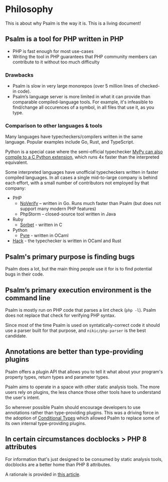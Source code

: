 # Philosophy

This is about why Psalm is the way it is. This is a living document!

## Psalm is a tool for PHP written in PHP

- PHP is fast enough for most use-cases
- Writing the tool in PHP guarantees that PHP community members can contribute to it without too much difficulty

### Drawbacks

- Psalm is slow in very large monorepos (over 5 million lines of checked-in code).
- Psalm’s language server is more limited in what it can provide than comparable compiled-language tools. For example, it's infeasible to find/change all occurences of a symbol, in all files that use it, as you type.

### Comparison to other languages & tools

Many languages have typecheckers/compilers written in the same language. Popular examples include Go, Rust, and TypeScript.

Python is a special case where the semi-official typechecker [MyPy can also compile to a C Python extension](https://github.com/python/mypy/blame/master/mypyc/README.md#L6-L10), which runs 4x faster than the interpreted equivalent.

Some interpreted languages have unofficial typecheckers written in faster compiled languages. In all cases a single mid-to-large company is behind each effort, with a small number of contributors not employed by that company:

- PHP
    - [NoVerify](https://github.com/VKCOM/noverify) – written in Go. Runs much faster than Psalm (but does not support many modern PHP features)
    - PhpStorm – closed-source tool written in Java
- Ruby
    - [Sorbet](https://sorbet.org/) - written in C
- Python
    - [Pyre](https://github.com/facebook/pyre-check) - written in OCaml
- [Hack](https://github.com/facebook/hhvm) - the typechecker is written in OCaml and Rust

## Psalm's primary purpose is finding bugs

Psalm does a lot, but the main thing people use it for is to find potential bugs in their code.

## Psalm’s primary execution environment is the command line

Psalm is mostly run on PHP code that parses a lint check (`php -l`). Psalm does not replace that check for verifying PHP syntax.

Since most of the time Psalm is used on syntatically-correct code it should use a parser built for that purpose, and `nikic/php-parser` is the best candidate.

## Annotations are better than type-providing plugins

Psalm offers a plugin API that allows you to tell it what about your program's property types, return types and parameter types.

Psalm aims to operate in a space with other static analysis tools. The more users rely on plugins, the less chance those other tools have to understand the user's intent.

So wherever possible Psalm should encourage developers to use annotations rather than type-providing plugins. This was a driving force in the adoption of [Conditional Types](../annotating_code/type_syntax/conditional_types.md) which allowed Psalm to replace some of its own internal type-providing plugins.

## In certain circumstances docblocks > PHP 8 attributes

For information that's just designed to be consumed by static analysis tools, docblocks are a better home than PHP 8 attributes.

A rationale is provided in [this article](https://psalm.dev/articles/php-8-attributes).
